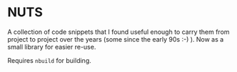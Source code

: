 # NUTS

A collection of code snippets that I found useful enough to carry them
from project to project over the years (some since the early 90s :-) ).
Now as a small library for easier re-use.

Requires `nbuild` for building.
